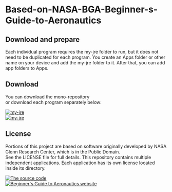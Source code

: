 # Based-on-NASA-BGA-Beginner-s-Guide-to-Aeronautics

## Download and prepare
Each individual program requires the my-jre folder to run, but it does not need to be duplicated for each program.
You create an Apps folder or other name on your device and add the my-jre folder to it.
After that, you can add app folders to Apps.

## Download
You can download the mono-repository  
or download each program separately below:

[![my-jre](https://img.shields.io/badge/my--jre-gray)](https://github.com/nasa/BGA)  
[![my-jre](https://img.shields.io/badge/my--jre-green)](https://github.com/nasa/BGA)  





## License
Portions of this project are based on software originally developed by NASA Glenn Research Center, which is in the Public Domain.  
See the LICENSE file for full details.
This repository contains multiple independent applications.
Each application has its own license located inside its directory.

[![The source code](https://img.shields.io/badge/The--Source--Code-purple)](https://github.com/nasa/BGA)  
[![Beginner's Guide to Aeronautics website](https://img.shields.io/badge/Beginner's--Guide--to--Aeronautics--website-purple)](https://github.com/nasa/BGA)


